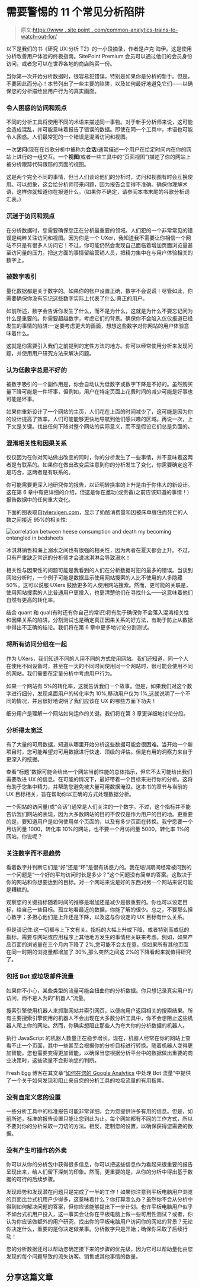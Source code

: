 # 需要警惕的 11 个常见分析陷阱

> 原文:[https://www . site point . com/common-analytics-trains-to-watch-out-for/](https://www.sitepoint.com/common-analytics-pitfalls-to-watch-out-for/)

以下是我们的书《研究 UX:分析 T2》的一小段摘录，作者是卢克·海伊。这是使用分析改善用户体验的终极指南。SitePoint Premium 会员可以通过他们的会员身份访问，或者您可以在世界各地的商店购买一份。

当你第一次开始分析数据时，很容易犯错误，特别是如果你是分析的新手。但是，不要因此而分心！本节列出了一些主要的陷阱，以及如何最好地避免它们——以确保您的分析描绘出用户行为的真实画面。

### 令人困惑的访问和观点

不同的分析工具将使用不同的术语来描述同一事物。对于新手分析师来说，这可能会造成混乱，并可能意味着报告了错误的数据。即使在同一个工具中，术语也可能令人困惑。人们最常犯的一个错误是混淆访问和视图。

一次**访问**(现在在谷歌分析中被称为**会话**)通常描述一个用户在给定时间内在你的网站上进行的一组交互。一个**视图**(或者一些工具中的“页面视图”)描述了你的网站上被分析跟踪代码跟踪的页面的视图。

这是两个完全不同的事情，但当人们谈论他们的分析时，访问和视图有时会互换使用。可以想象，这会给分析师带来问题，因为报告会变得不准确。确保你理解术语，这样你就知道你在报道什么。(如果你不确定，请参阅本书末尾的谷歌分析词汇表。)

### 沉迷于访问和观点

在分析数据时，您需要确保您正在分析最重要的领域。人们犯的一个非常常见的错误是纯粹关注访问和视图。因为你是一个 UXer，我知道我不需要让你相信一个网站不只是有很多人访问它！不过，你可能仍然会发现自己面临着增加页面浏览量甚至访问量的压力。把这方面的事情留给营销人员，把精力集中在与用户体验相关的数字上。

### 被数字吸引

量化数据都是关于数字的。如果你的帐户设置正确，数字不会说谎！尽管如此，你需要确保你没有忘记这些数字实际上代表了什么:真正的用户。

如前所述，数字会告诉你发生了什么，而不是为什么，这就是为什么不要忘记问为什么是重要的。你需要超越数字，考虑它们的背景。确保你不会陷入仅仅报道已经发生的事情的陷阱:一定要考虑更大的画面，想想这些数字对你网站的用户体验意味着什么。

这就是你需要引入我们之前提到的定性方法的地方。你可以经常使用分析来发现问题，并使用用户研究方法来解决问题。

### 认为低数字总是不好的

被数字吸引的一个副作用是，你会自动认为低数字或数字下降是不好的。虽然购买量下降可能是一件坏事，但例如，用户在特定页面上花费时间的减少可能是好事也可能是坏事。

如果你重新设计了一个网站的主页，人们花在上面的时间减少了，这可能是因为你的设计提高了效率。人们可能能够更快地导航到他们感兴趣的区域。再说一次，上下文是关键。找出任何下降对整个网站的实际意义，而不是假设它们总是负面的。

### 混淆相关性和因果关系

仅仅因为在你对网站做出改变的同时，你的分析发生了一些事情，并不意味着这两者是有联系的。如果你在做出改变后注意到你的分析发生了变化，你需要确定这不是巧合，这两者是有联系的。

你可能需要更深入地研究你的报告，以证明转换率的上升是由于你伟大的新设计。这在第 6 章中有更详细的介绍，但这是你在邀功(或责备)之前应该知道的事情！)报告数据中的任何重大变化。

下面的图表取自[tylervigen.com](http://tylervigen.com/spurious-correlations)，显示了奶酪消费量和因被床单缠住而死亡的人数之间接近 95%的相关性:

![correlation between heese consumption and death my becoming entangled in bedsheets](../Images/2287b5dc8c7911f9d1bfe61846de05a6.png)

冰淇淋销售和海上溺水之间也有很强的相关性，因为两者在夏天都会上升。不过，只有严重缺乏常识的分析师才会说冰淇淋会导致溺水！

相关性与因果性的问题可能是我看到的人们在分析数据时犯的最多的错误。当谈到网站分析时，一个例子可能是数据显示使用网站搜索的人比不使用的人多隐藏 50%。这可以说服 UXers 鼓励更多的人使用网站搜索。然而，更可能的关联是，使用网站搜索的人比普通用户更投入，也更清楚他们在寻找什么——这意味着他们自然有更高的转化率。

结合 quant 和 qual(有时还有你自己的常识)将有助于确保你不会落入混淆相关性和因果关系的陷阱。分割测试也是确定真正因果关系的好方法，有助于防止从数据中得出不正确的结论。我们将在第 6 章中更多地讨论分割测试。

### 将所有访问分组在一起

作为 UXers，我们知道不同的人用不同的方式使用网站。我们还知道，同一个人在使用不同设备时，甚至在一天的不同时间使用同一个网站时，很可能会使用不同的网站。我们需要在定量分析中考虑用户行为。

如果一个网站有 5%的转化率，这就告诉我们一个故事。但是，如果我们对这个数字进行细分，发现桌面用户的转化率为 10%,移动用户仅为 1%,这就说明了一个不同的情况，并且很好地说明了我们应该在 UX 的哪些方面下功夫！

细分用户是理解一个网站如何运作的关键。我们将在第 3 章更详细地讨论分段。

### 分析得太宽泛

有了大量的可用数据，知道从哪里开始分析这些数据可能会很困难。当开始一个新项目时，您可能希望对可用数据进行快速、顶级的评估。但是有用的洞察力来自于更深入的挖掘。

查看“标题”数据可能会给出一个网站当前性能的总体指示，但它不太可能给出我们需要改进 UX 的信息。在可能的情况下，最好带着一个目标来进行你的分析。这将有助于您集中精力，并帮助您避免被大量可用数据淹没。这本书的章节与当前的 UX 目标相关，旨在帮助你以正确的方式处理数据分析。

一个网站的访问量(或“会话”)通常是人们关注的一个数字。不过，这个指标并不能告诉我们网站的表现，因为大多数网站的目的不仅仅是作为用户的目的地。更重要的是，要知道用户是如何使用单个页面的，以及有多少页面在转换。我宁愿要一个月访问量 1000，转化率 10%的网站，也不要一个月访问量 5000，转化率 1%的网站，你说呢？

### 关注数字而不是趋势

看着数字并判断它们是“好”还是“坏”是很有诱惑力的。我在培训期间经常被问到的一个问题是“一个好的平均访问时长是多少？”这个问题没有简单的答案。这取决于你的网站和你想要达到的目标。对一个网站来说是好的东西对另一个网站来说可能是糟糕的。

观察您的关键指标随着时间的推移是增加还是减少是很重要的。你也可以设定目标，给自己一些目标。孤立地看最近的数据，你能了解的很少。总之，不要那么担心数字；多担心他们是上升还是下降，以及这与你设定的 UX 目标有什么关系。

但是请记住:这一切都与上下文有关。指标的大幅上升或下降，或者特别高或低的指标，需要与网站或应用程序上其他地方发生的事情相关联来考虑。例如，如果产品页面的浏览量在三个月内下降了 2%,您可能不会太在意，但如果所有其他页面在同一时期的浏览量都增加了 30%,那么突然之间这 2%的下降看起来就值得研究了。

### 包括 Bot 或垃圾邮件流量

如果你不小心，某些类型的流量可能会扭曲你的分析数据。你只想记录真实用户的访问，而不是人为的“机器人”流量。

搜索引擎使用机器人来抓取网站并索引网页，以便向用户返回相关的搜索结果。所有主要搜索引擎使用的机器人不会出现在大多数分析工具中，你不会想阻止这些机器人爬上你的网站。然而，你确实想阻止那些人为夸大你的分析数据的机器人。

执行 JavaScript 的机器人数量正在稳步增长。现在，机器人经常在你的网站上查看不止一个页面，其中一些甚至会根据你的分析目标进行转换。随着机器人变得更加智能，您也需要变得更加智能，以确保当您根据分析平台中的数据做出重要的商业决策时，这些流量不会影响您的判断。

Fresh Egg 博客在其文章“[如何在您的 Google Analytics](http://www.freshegg.co.uk/blog/analytics/how-to-deal-with-bot-traffic-in-your-google-analytics) 中处理 Bot 流量”中提供了一个关于如何发现和阻止来自您的分析工具的垃圾流量的有用指南。

### 没有自定义您的设置

一些分析工具中的标准报告可能非常详细，会为您提供许多有用的信息。但是，如前所述，标准的报告设置只能让您到此为止。每个网站都有不同的工作方式，所以不要对你的分析采取一刀切的方法。相反，定制您的设置，以确保获得您需要的数据。

### 没有产生可操作的外卖

你可以从你的分析包中获得很多信息，你可以把这些信息作为看起来很重要的报告呈现出来，给人们留下深刻的印象。然而，更重要的是，从你的分析中得出基于数据的可行的后续步骤。

发现趋势和发现潜在问题只是完成了一半的工作！如果你注意到平板电脑用户浏览的页面比台式机用户少得多，这意味着什么？你打算怎么办？虽然你不会从分析中得到如何解决问题的答案，但你应该能够提出下一步计划。也许平板电脑用户似乎不如台式机用户投入，这一事实会让你在平板电脑上做一些可用性测试？或者，你认为你应该做额外的用户研究，找出你的平板电脑用户访问你的网站的背景？无论你决定什么，重要的是你决定做某事。分析数字只是开始；确保你采取了后续行动！

您的分析数据还可以帮助您确定接下来的步骤的优先级，因为它可以帮助量化由您发现的每个问题导致的流失访客、销售或其他事情的数量。

## 分享这篇文章